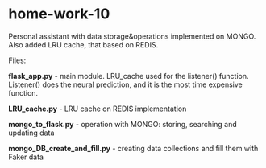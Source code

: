 # home-work-10

Personal assistant with  data storage&operations implemented on MONGO. Also added LRU cache, that based  on REDIS.

Files:

**flask_app.py** - main module. LRU_cache used for the listener() function. Listener() does the neural prediction, and it is the most time expensive function.

**LRU_cache.py** - LRU cache on REDIS implementation 

**mongo_to_flask.py** - operation with MONGO: storing, searching and updating data

**mongo_DB_create_and_fill.py** - creating data collections and fill them with Faker data
